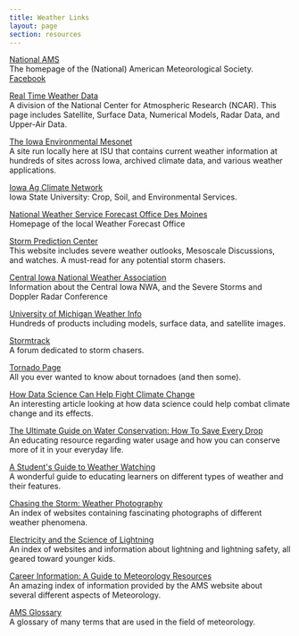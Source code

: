 ```yaml
---
title: Weather Links
layout: page
section: resources
---
```


[National AMS](http://www.ametsoc.org/) <br>
The homepage of the (National) American Meteorological Society. [Facebook](http://www.facebook.com/ametsoc)

[Real Time Weather Data](http://www.rap.ucar.edu/weather/) <br>
A division of the National Center for Atmospheric Research (NCAR). This page includes Satellite, Surface Data, Numerical Models, Radar Data, and Upper-Air Data.

[The Iowa Environmental Mesonet](http://mesonet.agron.iastate.edu) <br>
A site run locally here at ISU that contains current weather information at hundreds of sites across Iowa, archived climate data, and various weather applications.

[Iowa Ag Climate Network](https://mesonet.agron.iastate.edu/agweather/) <br>
Iowa State University: Crop, Soil, and Environmental Services.

[National Weather Service Forecast Office Des Moines](https://www.weather.gov/dmx/) <br>
Homepage of the local Weather Forecast Office

[Storm Prediction Center](http://www.spc.noaa.gov/) <br>
This website includes severe weather outlooks, Mesoscale Discussions, and watches. A must-read for any potential storm chasers.

[Central Iowa National Weather Association](http://www.iowa-nwa.com/) <br>
Information about the Central Iowa NWA, and the Severe Storms and Doppler Radar Conference

[University of Michigan Weather Info](https://weather.engin.umich.edu/wxnet/) <br>
Hundreds of products including models, surface data, and satellite images.

[Stormtrack](http://www.stormtrack.org/forums/) <br>
A forum dedicated to storm chasers.

[Tornado Page](http://www.tornadoproject.com/) <br>
All you ever wanted to know about tornadoes (and then some).

[How Data Science Can Help Fight Climate Change](https://datascienceprograms.com/learn/how-data-science-can-help-fight-climate-change/) <br>
An interesting article looking at how data science could help combat climate change and its effects.

[The Ultimate Guide on Water Conservation: How To Save Every Drop](http://californiadegrees.org/the-ultimate-guide-on-water-conservation-how-to-save-every-drop/) <br>
An educating resource regarding water usage and how you can conserve more of it in your everyday life.

[A Student's Guide to Weather Watching](https://www.aaastateofplay.com/a-students-guide-to-weather-watching-on-the-playground-and-beyond/) <br>
A wonderful guide to educating learners on different types of weather and their features.

[Chasing the Storm: Weather Photography](https://mjjsales.com/chasing-the-storm-weather-photography/) <br>
An index of websites containing fascinating photographs of different weather phenomena.

[Electricity and the Science of Lightning](http://www.widespreadsales.com/Electricity-and-the-Science-of-Lightning) <br>
An index of websites and information about lightning and lightning safety, all geared toward younger kids.

[Career Information: A Guide to Meteorology Resources](https://ametsoc.org/index.cfm/ams/education-careers/careers/career-guides-tools/) <br>
An amazing index of information provided by the AMS website about several different aspects of Meteorology.

[AMS Glossary](http://glossary.ametsoc.org/wiki/Main_Page) <br>
A glossary of many terms that are used in the field of meteorology.
